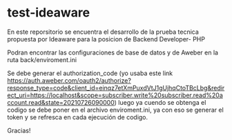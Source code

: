 # test-ideaware
En este reporsitorio se encuentra el desarrollo de la prueba tecnica propuesta por Ideaware para la posicion de Backend Developer- PHP

Podran encontrar las configuraciones de base de datos y de Aweber en la ruta back/enviroment.ini

Se debe generar el authorization_code (yo usaba este link https://auth.aweber.com/oauth2/authorize?response_type=code&client_id=einqz7etXmPuxdVtJ1gUjhqCtoTBcLbg&redirect_uri=https://localhost&scope=subscriber.write%20subscriber.read%20account.read&state=20210726090000) luego ya cuendo se obtenga el codigo se debe poner en el archivo enviroment.ini, ya con eso se generar el token y se refresca en cada ejecución de codigo.

Gracias!

